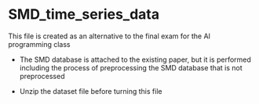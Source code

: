 # SMD_time_series_data
This file is created as an alternative to the final exam for the AI programming class

- The SMD database is attached to the existing paper, but it is performed including the process of preprocessing the SMD database that is not preprocessed

- Unzip the dataset file before turning this file
